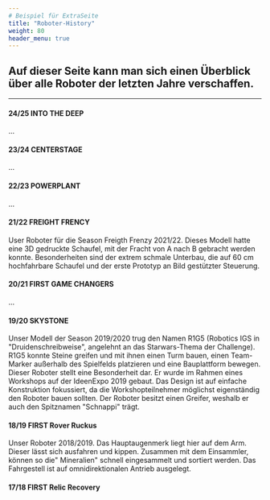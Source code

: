 ```yaml
---
# Beispiel für ExtraSeite
title: "Roboter-History"
weight: 80
header_menu: true
---
```


Auf dieser Seite kann man sich einen Überblick über alle Roboter der letzten Jahre verschaffen.
---

----
#### 24/25 INTO THE DEEP
...

#### 23/24 CENTERSTAGE
...

#### 22/23 POWERPLANT
...

#### 21/22 FREIGHT FRENCY
User Roboter für die Season Freigth Frenzy 2021/22. Dieses Modell hatte eine 3D gedruckte Schaufel, mit der Fracht von A nach B gebracht werden konnte. Besonderheiten sind der extrem schmale Unterbau, die auf 60 cm hochfahrbare Schaufel und der erste Prototyp an Bild gestützter Steuerung. 

#### 20/21 FIRST GAME CHANGERS
...

#### 19/20 SKYSTONE
Unser Modell der Season 2019/2020 trug den Namen R1G5 (Robotics IGS in "Druidenschreibweise", angelehnt an das Starwars-Thema der Challenge). R1G5 konnte Steine greifen und mit ihnen einen Turm bauen, einen Team-Marker außerhalb des Spielfelds platzieren und eine Bauplattform bewegen.
Dieser Roboter stellt eine Besonderheit dar. Er wurde im Rahmen eines Workshops auf der IdeenExpo 2019 gebaut. Das Design ist auf einfache Konstruktion fokussiert, da die Workshopteilnehmer möglichst eigenständig den Roboter bauen sollten. Der Roboter besitzt einen Greifer, weshalb er auch den Spitznamen "Schnappi" trägt.

#### 18/19 FIRST Rover Ruckus
Unser Roboter 2018/2019. Das Hauptaugenmerk liegt hier auf dem Arm. Dieser lässt sich ausfahren und kippen. Zusammen mit dem Einsammler, können so die" Mineralien" schnell eingesammelt und sortiert werden. Das Fahrgestell ist auf omnidirektionalen Antrieb ausgelegt.

#### 17/18 FIRST Relic Recovery

